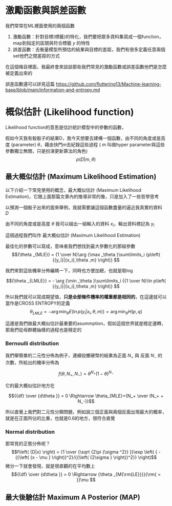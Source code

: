 # 激勵函數與誤差函數

我們常常在ML裡面使用的兩個函數

1. 激勵函數：針對目標(標籤)的特化，我們要把眾多資料集寫成一個function，map到指定的區間與符合標籤 $y$ 的特性
2. 誤差函數：去衡量模型所預估的結果與目標的差距，我們有很多定義任意兩個set他們之間差距的方式

在這個條目裡面，我最終會來談談那些我們常見的激勵函數或誤差函數他們是怎麼被定義出來的

誤差函數還可以詳見這篇
https://github.com/fluttering13/Machine-learning-base/blob/main/information-and-entropy.md

# 概似估計 (Likelihood function)
Likelihood function的意思是估計統計模型中的參數的函數，

假如今天我有骰骰子的結果D，我今天想要去建構一個函數，由不同的角度或是高度 (parameter) $\theta$，藉由快門$m$去紀錄這些過程 ( $m$ 叫做hyper parameter與這些參數獨立無關，只是扮演更新算法的角色)
$$p\left( {D|m,\theta } \right)$$

## 最大概似估計 (Maximum Likelihood Estimation)
以下介紹一下常見使用的概念，最大概似估計 (Maximum Likelihood Estimation)，它跟上面那篇文章內的推導非常的像，只是加入了一些哲學思考

以預測一個骰子出來的面來舉例，我就需要讓這個函數盡量的逼近我真實的資料 $D$

由不同的角度或是高度 $\theta$ 我可以組出一組輸入的資料 $x_i$，輸出資料標記為 $y_i$

這個過程我們叫作 最大概似估計 (Maximum Likelihood Estimation)

最佳化的參數可以寫成，意味者我們想找到最大參數化的那組參數
$${\theta _{MLE}} = {1 \over N}\arg {\max _\theta }\sum\limits_i {p\left( {{y_i}|{x_i},\theta ,m} \right)} $$

我們來對這些機率分佈編碼一下，同時也方便加總，也就是取log

$${\theta _{LMLE}} =  - \arg {\min _\theta }\sum\limits_i {{1 \over N}\ln p\left( {{y_i}|{x_i},\theta ,m} \right)} $$

所以我們就可以寫成期望值，**只是全部條件機率的權重都是相同的**，在這邊就可以當作是CROSS ENTROPY的定義
$${\theta _{LMLE}} =  - \arg {\min _\theta }E\left( {\ln p\left( {{y_i}|{x_i},\theta ,m} \right)} \right) = \arg {\min _\theta }H\left( {p,q} \right)$$

這邊是我們做最大概似估計最重要的asummption，假如這個世界就是穩定運轉，那我們從母群體抽樣的過程也是穩定的

### Bernoulli distribution
我們舉簡單的二元性分佈為例子，連續投擲硬幣的結果為正面 $N_ +$ 與 反面 $N_-$ 的次數，所給出的機率分佈為

$$f\left( {\theta ,{N_ + },{N_ - }} \right) = {\theta ^{{N_ + }}}{\left( {1 - \theta } \right)^{{N_ - }}}$$

它的最大概似估計地方在

$${{df} \over {d\theta }} = 0 \Rightarrow \theta_{MLE}={N_+ \over (N_+ + N_-)}$$

所以直覺上我們對二元性分類問題，例如說三個正面與兩個反面出現最大的概率，就是在正面所佔的比重，也就是0.6的地方，很符合直覺

### Normal distribution
那常見的正態分佈呢？
$$f\left( {D|x} \right) = {1 \over {\sqrt {2\pi {\sigma ^2}} }}\exp \left( { - {{\left( {x - \mu } \right)}^2}/{{\left( {2\sigma } \right)}^2}} \right)$$
微分一下就會發現，就是很直觀的在平均數上
$${{df} \over {d\theta }} = 0 \Rightarrow {\theta _{M{\rm{LE}}}}{\rm{ = }}\mu $$

## 最大後驗估計 Maximum A Posterior (MAP)
